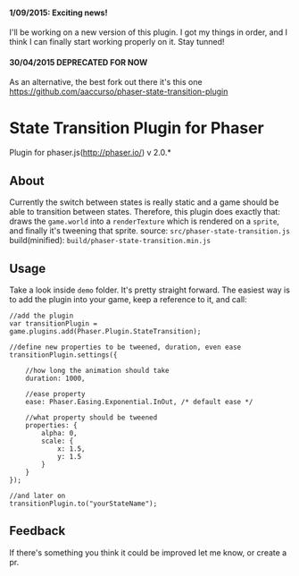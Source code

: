#### 1/09/2015: Exciting news!
I'll be working on a new version of this plugin. I got my things in order, and I think I can finally start working properly on it. Stay tunned!

#### 30/04/2015 DEPRECATED FOR NOW
As an alternative, the best fork out there it's this one https://github.com/aaccurso/phaser-state-transition-plugin

State Transition Plugin for Phaser
=======================

Plugin for phaser.js(http://phaser.io/) v 2.0.*

## About
Currently the switch between states is really static and a game should be able to transition between states. Therefore, this plugin does exactly that: draws the `game.world` into a `renderTexture` which is rendered on a `sprite`, and finally it's tweening that sprite.
source: `src/phaser-state-transition.js`
build(minified): `build/phaser-state-transition.min.js`

## Usage
Take a look inside `demo` folder. It's pretty straight forward. The easiest way is to add the plugin into your game, keep a reference to it, and call:

````
//add the plugin
var transitionPlugin = game.plugins.add(Phaser.Plugin.StateTransition);

//define new properties to be tweened, duration, even ease
transitionPlugin.settings({

	//how long the animation should take
	duration: 1000,

	//ease property
	ease: Phaser.Easing.Exponential.InOut, /* default ease */

	//what property should be tweened
	properties: {
		alpha: 0,
		scale: {
			x: 1.5,
			y: 1.5
		}
	}
});

//and later on
transitionPlugin.to("yourStateName");
````

## Feedback
If there's something you think it could be improved let me know, or create a pr.
